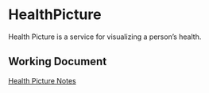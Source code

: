 # HealthPicture
Health Picture is a service for visualizing a person’s health.

## Working Document
[Health Picture Notes](https://docs.google.com/document/d/1UZ-pv88HiEMKAqGsD2pEmT0_OO-S8fMZg27kwLv_B0U/edit?usp=sharing)

